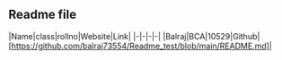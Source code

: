 ## Readme file 
  |Name|class|rollno|Website|Link|
  |-|-|-|-|
  |Balraj|BCA|10529|Github|[https://github.com/balraj73554/Readme_test/blob/main/README.md]|

